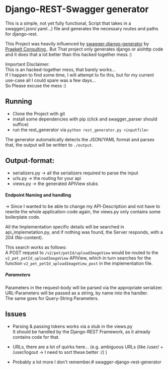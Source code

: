 # Django-REST-Swagger generator
This is a simple, not yet fully functional, Script that takes in a swagger(.json/.yaml...) file and generates the necessary routes and paths for django-rest.

This Project was heavily influenced by [swagger-django-generator](https://github.com/praekelt/swagger-django-generator) by [Praekelt Consulting
](https://github.com/praekelt). But That project only generates django or aiohttp code and it does that a lot better than this hacked together mess :)

Important Disclaimer:<br>
This is an hacked-together mess, that barely works...<br>
If I happen to find some time, I will attempt to fix this, but for my current use-case all I could spare was a few days...<br>
So Please excuse the mess :)

## Running
 - Clone the Project with git
 - install some dependencies with pip (click and swagger_parser should suffice)
 - run the rest_generator via `python rest_generator.py <inputfile>`

The generator automatically detects the JSON/YAML format and parses that,
the output will be written to `./output`.

## Output-format:
- serializers.py -> all the serializers required to parse the input
- urls.py -> the routing for your api
- views.py -> the generated APIView stubs

#### Endpoint Naming and handling

-> Since I wanted to be able to change my API-Description and not have to rewrite the whole application-code again, the views.py only contains some boilerplate code.

All the Implementation specific details will be searched in api_implemetation.py, and if nothing was found, the Server responds, with a 204 (No-content).

This search works as follows:<br>
A POST request to `/v2/pet/petId/uploadImageView` would be routed to the `v2_pet_petId_uploadImageView` APIView, which in turn searches for the function `v2_pet_petId_uploadImageView_post` in the implementation file.

##### Parameters
Parameters in the request-body will be parsed via the appropriate serializer. <br>
URL-Parameters will be passed as a string, by name into the handler.<br>
The same goes for Query-String Parameters.


## Issues
- Parsing & passing tokens works via a stub in the views.py<br>
It should be handled by the Django-REST Framework, as it already contains code for that.

- URLs, there are a lot of quirks here... (e.g. ambiguous URLs (like /user/<username> + /user/logout -> I need to sort these better :/) )

- Probably a lot more I don't remember.#   s w a g g e r - d j a n g o - r e s t - g e n e r a t o r  
 